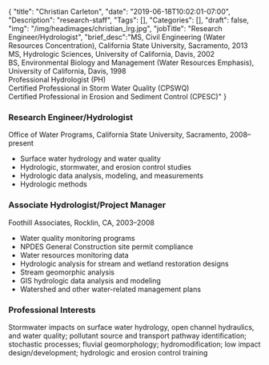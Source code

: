 {
	"title": "Christian Carleton",
	"date": "2019-06-18T10:02:01-07:00",
	"Description": "research-staff",
	"Tags": [],
	"Categories": [],
	"draft": false,
	"img": "/img/headimages/christian_lrg.jpg",
	"jobTitle": "Research Engineer/Hydrologist",
	"brief_desc":"MS, Civil Engineering (Water Resources Concentration), California State University, Sacramento, 2013<br>MS, Hydrologic Sciences, University of California, Davis, 2002<br>BS, Environmental Biology and Management (Water Resources Emphasis), University of California, Davis, 1998<br>Professional Hydrologist (PH)<br>Certified Professional in Storm Water Quality (CPSWQ)<br>Certified Professional in Erosion and Sediment Control (CPESC)"
}

### Research Engineer/Hydrologist

Office of Water Programs, California State University, Sacramento, 2008–present
<ul>
<li> Surface water hydrology and water quality</li>
<li> Hydrologic, stormwater, and erosion control studies</li>
<li> Hydrologic data analysis, modeling, and measurements</li>
<li> Hydrologic methods</li>
</ul>

### Associate Hydrologist/Project Manager

Foothill Associates, Rocklin, CA, 2003–2008

<ul>
<li> Water quality monitoring programs</li>
<li> NPDES General Construction site permit compliance</li>
<li> Water resources monitoring data</li>
<li> Hydrologic analysis for stream and wetland restoration designs</li>
<li> Stream geomorphic analysis</li>
<li> GIS hydrologic data analysis and modeling</li>
<li> Watershed and other water-related management plans</li>
</ul>

### Professional Interests

Stormwater impacts on surface water hydrology, open channel hydraulics, and water quality; pollutant source and transport pathway identification; stochastic processes; fluvial geomorphology; hydromodification; low impact design/development; hydrologic and erosion control training